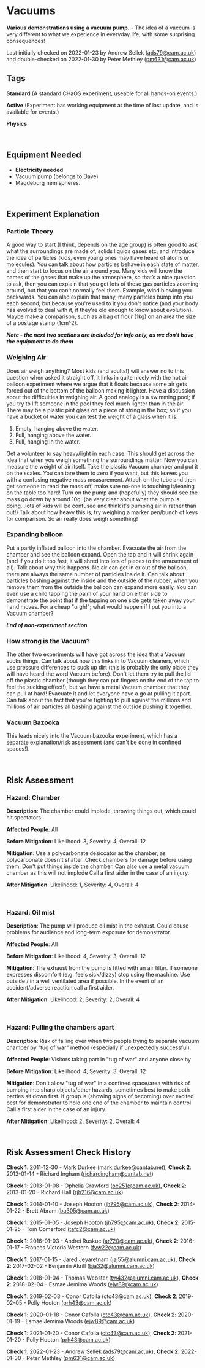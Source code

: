 # Vacuums

**Various demonstrations using a vacuum pump.** - The idea of a vaccum is very different to what we experience in everyday life, with some surprising consequences!

Last initially checked on 2022-01-23 by Andrew Sellek (ads79@cam.ac.uk) and double-checked on 2022-01-30 by Peter Methley (pm631@cam.ac.uk)

## Tags
<!--- Start Tags (DO NOT REMOVE THIS COMMENT) --->

**Standard** (A standard CHaOS experiment, useable for all hands-on events.)

**Active** (Experiment has working equipment at the time of last update, and is available for events.)

**Physics**
<!--- End Tags (DO NOT REMOVE THIS COMMENT) --->

<br/>

## Equipment Needed 
- **Electricity needed**
- Vacuum pump (belongs to Dave)
- Magdeburg hemispheres.

<br/>

## Experiment Explanation 

### Particle Theory



A good way to start (I think, depends on the age group) is often good to ask what the surroundings are made of, solids liquids gases etc, and introduce the idea of particles (kids, even young ones may have heard of atoms or molecules). You can talk about how particles behave in each state of matter, and then start to focus on the air around you. Many kids will know the names of the gases that make up the atmosphere, so that’s a nice question to ask, then you can explain that you get lots of these gas particles zooming around, but that you can’t normally feel them. Example, wind blowing you backwards. You can also explain that many, many particles bump into you each second, but because you're used to it you don't notice (and your body has evolved to deal with it, if they're old enough to know about evolution). Maybe make a comparison, such as a bag of flour (1kg) on an area the size of a postage stamp (1cm^2).

***Note - the next two sections are included for info only, as we don't have the equipment to do them***

### Weighing Air


Does air weigh anything? Most kids (and adults!) will answer no to this question when asked it straight off, it links in quite nicely with the hot air balloon experiment where we argue that it floats because some air gets forced out of the bottom of the balloon making it lighter. Have a discussion about the difficulties in weighing air. A good analogy is a swimming pool; if you try to lift someone in the pool they feel much lighter than in the air. There may be a plastic pint glass on a piece of string in the box; so if you have a bucket of water you can test the weight of a glass when it is:

1. Empty, hanging above the water.
2. Full, hanging above the water.
3. Full, hanging in the water.



Get a volunteer to say heavy/light in each case. This should get across the idea that when you weigh something the surroundings matter. Now you can measure the weight of air itself. Take the plastic Vacuum chamber and put it on the scales. You can tare them to zero if you want, but this leaves you with a confusing negative mass measurement. Attach on the tube and then get someone to read the mass off, make sure no-one is touching it/leaning on the table too hard! Turn on the pump and (hopefully) they should see the mass go down by around 10g. (be very clear about what the pump is doing...lots of kids will be confused and think it's pumping air in rather than out!) Talk about how heavy this is, try weighing a marker pen/bunch of keys for comparison. So air really does weigh something!

### Expanding balloon


Put a partly inflated balloon into the chamber. Evacuate the air from the chamber and see the balloon expand. Open the tap and it will shrink again (and if you do it too fast, it will shred into lots of pieces to the amusement of all). Talk about why this happens. No air can get in or out of the balloon, there are always the same number of particles inside it. Can talk about particles bashing against the inside and the outside of the rubber, when you remove them from the outside the balloon can expand more easily. You can even use a child tapping the palm of your hand on either side to demonstrate the point that if the tapping on one side gets taken away your hand moves. For a cheap "urgh!"; what would happen if I put you into a Vacuum chamber?

***End of non-experiment section***

### How strong is the Vacuum?


The other two experiments will have got across the idea that a Vacuum sucks things. Can talk about how this links in to Vacuum cleaners, which use pressure differences to suck up dirt (this is probably the only place they will have heard the word Vacuum before). Don't let them try to pull the lid off the plastic chamber (though they can put fingers on the end of the tap to feel the sucking effect!), but we have a metal Vacuum chamber that they can pull at hard! Evacuate it and let everyone have a go at pulling it apart. Can talk about the fact that you're fighting to pull against the millions and millions of air particles all bashing against the outside pushing it together.

### Vacuum Bazooka


This leads nicely into the Vacuum bazooka experiment, which has a separate explanation/risk assessment (and can't be done in confined spaces!).

<br/>

## Risk Assessment

### **Hazard**: Chamber

**Description**: The chamber could implode, throwing things out, which could hit spectators.

**Affected People**: All

**Before Mitigation**: Likelihood: 3, Severity: 4, Overall: 12

**Mitigation**: Use a polycarbonate desiccator as the chamber, as polycarbonate doesn't shatter. Check chambers for damage before using them. Don't put things inside the chamber.
Can also use a metal vacuum chamber as this will not implode
Call a first aider in the case of an injury.

**After Mitigation**: Likelihood: 1, Severity: 4, Overall: 4

<br/>

### **Hazard**: Oil mist

**Description**: The pump will produce oil mist in the exhaust.  Could cause problems for audience and long-term exposure for demonstrator.

**Affected People**: All

**Before Mitigation**: Likelihood: 4, Severity: 3, Overall: 12

**Mitigation**: The exhaust from the pump is fitted with an air filter.
If someone expresses discomfort (e.g. feels sick/dizzy) stop using the machine.
Use outside / in a well ventilated area if possible.
In the event of an accident/adverse reaction call a first aider.

**After Mitigation**: Likelihood: 2, Severity: 2, Overall: 4

<br/>

### **Hazard**: Pulling the chambers apart

**Description**: Risk of falling over when two people trying to separate vacuum chamber by "tug of war" method (especially if unexpectedly successful).

**Affected People**: Visitors taking part in "tug of war" and anyone close by

**Before Mitigation**: Likelihood: 4, Severity: 3, Overall: 12

**Mitigation**: Don't allow "tug of war" in a confined space/area with risk of bumping into sharp objects/other hazards, sometimes best to make both parties sit down first. If group is (showing signs of becoming) over excited best for demonstrator to hold one end of the chamber to maintain control
Call a first aider in the case of an injury.

**After Mitigation**: Likelihood: 2, Severity: 2, Overall: 4

<br/>

## Risk Assessment Check History 

**Check 1**: 2011-12-30 - Mark Durkee (mark.durkee@cantab.net), **Check 2**: 2012-01-14 - Richard Ingham (richardingham@cantab.net)

**Check 1**: 2013-01-08 - Ophelia Crawford (oc251@cam.ac.uk), **Check 2**: 2013-01-20 - Richard Hall (rjh216@cam.ac.uk)

**Check 1**: 2014-01-10 - Joseph Hooton (jh795@cam.ac.uk), **Check 2**: 2014-01-22 - Brett Abram (ba305@cam.ac.uk)

**Check 1**: 2015-01-05 - Joseph Hooton (jh795@cam.ac.uk), **Check 2**: 2015-01-25 - Tom Comerford (tafc2@cam.ac.uk)

**Check 1**: 2016-01-03 - Andrei Ruskuc (ar720@cam.ac.uk), **Check 2**: 2016-01-17 - Frances Victoria Western (fvw22@cam.ac.uk)

**Check 1**: 2017-01-15 - Jared Jeyaretnam (jaj55@alumni.cam.ac.uk), **Check 2**: 2017-02-02 - Benjamin Akrill (bja32@alumni.cam.ac.uk)

**Check 1**: 2018-01-04 - Thomas Webster (tw432@alumni.cam.ac.uk), **Check 2**: 2018-02-04 - Esmae Jemima Woods (ejw89@cam.ac.uk)

**Check 1**: 2019-02-03 - Conor Cafolla (ctc43@cam.ac.uk), **Check 2**: 2019-02-05 - Polly Hooton (prh43@cam.ac.uk)

**Check 1**: 2020-01-18 - Conor Cafolla (ctc43@cam.ac.uk), **Check 2**: 2020-01-19 - Esmae Jemima Woods (ejw89@cam.ac.uk)

**Check 1**: 2021-01-20 - Conor Cafolla (ctc43@cam.ac.uk), **Check 2**: 2021-01-20 - Polly Hooton (prh43@cam.ac.uk)

**Check 1**: 2022-01-23 - Andrew Sellek (ads79@cam.ac.uk), **Check 2**: 2022-01-30 - Peter Methley (pm631@cam.ac.uk)